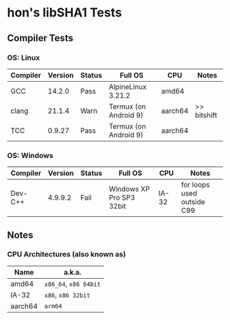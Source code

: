 # hon's libSHA1 Tests

## Compiler Tests
### OS: Linux
| Compiler | Version | Status | Full OS               | CPU     | Notes |
|----------|---------|--------|-----------------------|---------|-------|
| GCC      |  14.2.0 | Pass   | AlpineLinux 3.21.2    | amd64   |       |
| clang    |  21.1.4 | Warn   | Termux (on Android 9) | aarch64 | >> bitshift |
| TCC      |  0.9.27 | Pass   | Termux (on Android 9) | aarch64 |       |

### OS: Windows
| Compiler | Version | Status | Full OS                  | CPU   | Notes |
|----------|---------|--------|--------------------------|-------|-------|
| Dev-C++  | 4.9.9.2 | Fail   | Windows XP Pro SP3 32bit | IA-32 | for loops used outside C99 |


## Notes
### CPU Architectures (also known as)
| Name    | a.k.a.                |
|---------|-----------------------|
| amd64   | `x86_64`, `x86 64bit` |
| IA-32   | `x86`, `x86 32bit`    |
| aarch64 | `arm64`               |   
